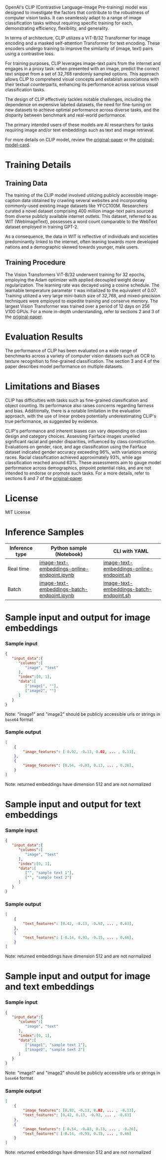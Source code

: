 OpenAI's CLIP (Contrastive Language–Image Pre-training) model was designed to investigate the factors that contribute to the robustness of computer vision tasks. It can seamlessly adapt to a range of image classification tasks without requiring specific training for each, demonstrating efficiency, flexibility, and generality.

In terms of architecture, CLIP utilizes a ViT-B/32 Transformer for image encoding and a masked self-attention Transformer for text encoding. These encoders undergo training to improve the similarity of (image, text) pairs using a contrastive loss.

For training purposes, CLIP leverages image-text pairs from the internet and engages in a proxy task: when presented with an image, predict the correct text snippet from a set of 32,768 randomly sampled options. This approach allows CLIP to comprehend visual concepts and establish associations with their textual counterparts, enhancing its performance across various visual classification tasks.

The design of CLIP effectively tackles notable challenges, including the dependence on expensive labeled datasets, the need for fine-tuning on new datasets to achieve optimal performance across diverse tasks, and the disparity between benchmark and real-world performance.

The primary intended users of these models are AI researchers for tasks requiring image and/or text embeddings such as text and image retrieval.

For more details on CLIP model, review the <a href="https://arxiv.org/abs/2103.00020" target="_blank">original-paper</a> or the <a href="https://github.com/openai/CLIP/blob/main/model-card.md" target="_blank">original-model-card</a>.

# Training Details

## Training Data

The training of the CLIP model involved utilizing publicly accessible image-caption data obtained by crawling several websites and incorporating commonly-used existing image datasets like YFCC100M. Researchers curated a novel dataset comprising 400 million image-text pairs sourced from diverse publicly available internet outlets. This dataset, referred to as WIT (WebImageText), possesses a word count comparable to the WebText dataset employed in training GPT-2.

As a consequence, the data in WIT is reflective of individuals and societies predominantly linked to the internet, often leaning towards more developed nations and a demographic skewed towards younger, male users.

## Training Procedure

The Vision Transformers ViT-B/32 underwent training for 32 epochs, employing the Adam optimizer with applied decoupled weight decay regularization. The learning rate was decayed using a cosine schedule. The learnable temperature parameter τ was initialized to the equivalent of 0.07. Training utilized a very large mini-batch size of 32,768, and mixed-precision techniques were employed to expedite training and conserve memory. The largest Vision Transformer was trained over a period of 12 days on 256 V100 GPUs. For a more in-depth understanding, refer to sections 2 and 3 of the <a href="https://arxiv.org/abs/2103.00020" target="_blank">original-paper</a>.

# Evaluation Results

The performance of CLIP has been evaluated on a wide range of benchmarks across a variety of computer vision datasets such as OCR to texture recognition to fine-grained classification. The section 3 and 4 of the paper describes model performance on multiple datasets.

# Limitations and Biases

CLIP has difficulties with tasks such as fine-grained classification and object counting. Its performance also raises concerns regarding fairness and bias. Additionally, there is a notable limitation in the evaluation approach, with the use of linear probes potentially underestimating CLIP's true performance, as suggested by evidence.

CLIP's performance and inherent biases can vary depending on class design and category choices. Assessing Fairface images unveiled significant racial and gender disparities, influenced by class construction. Evaluations on gender, race, and age classification using the Fairface dataset indicated gender accuracy exceeding 96%, with variations among races. Racial classification achieved approximately 93%, while age classification reached around 63%. These assessments aim to gauge model performance across demographics, pinpoint potential risks, and are not intended to endorse or promote such tasks. For a more details, refer to sections 6 and 7 of the <a href="https://arxiv.org/abs/2103.00020" target="_blank">original-paper</a>.

# License

MIT License

# Inference Samples

Inference type|Python sample (Notebook)|CLI with YAML
|--|--|--|
Real time|<a href="https://aka.ms/azureml-infer-sdk-image-text-embeddings" target="_blank">image-text-embeddings-online-endpoint.ipynb</a>|<a href="https://aka.ms/azureml-infer-cli-image-text-embeddings" target="_blank">image-text-embeddings-online-endpoint.sh</a>
Batch|<a href="https://aka.ms/azureml-infer-batch-sdk-image-text-embeddings" target="_blank">image-text-embeddings-batch-endpoint.ipynb</a>|<a href="https://aka.ms/azureml-infer-batch-cli-image-text-embeddings" target="_blank">image-text-embeddings-batch-endpoint.sh</a>

# Sample input and output for image embeddings

### Sample input

```json
{
   "input_data":{
      "columns":[
         "image", "text"
      ],
      "index":[0, 1],
      "data":[
         ["image1", ""],
         ["image2", ""]
      ]
   }
}
```
Note: "image1" and "image2" should be publicly accessible urls or strings in `base64` format

### Sample output

```json
[
    {
        "image_features": [-0.92, -0.13, 0.02, ... , 0.13],
    },
    {
        "image_features": [0.54, -0.83, 0.13, ... , 0.26],
    }
]
```
Note: returned embeddings have dimension 512 and are not normalized

# Sample input and output for text embeddings

### Sample input

```json
{
   "input_data":{
      "columns":[
         "image", "text"
      ],
      "index":[0, 1],
      "data":[
         ["", "sample text 1"],
         ["", "sample text 2"]
      ]
   }
}
```

### Sample output

```json
[
    {
        "text_features": [0.42, -0.13, -0.92, ... , 0.63],
    },
    {
        "text_features": [-0.14, 0.93, -0.15, ... , 0.66],
    }
]
```
Note: returned embeddings have dimension 512 and are not normalized
# Sample input and output for image and text embeddings

### Sample input

```json
{
   "input_data":{
      "columns":[
         "image", "text"
      ],
      "index":[0, 1],
      "data":[
         ["image1", "sample text 1"],
         ["image2", "sample text 2"]
      ]
   }
}
```
Note: "image1" and "image2" should be publicly accessible urls or strings in `base64` format

### Sample output

```json
[
    {
        "image_features": [0.92, -0.13, 0.02, ... , -0.13],
        "text_features": [0.42, 0.13, -0.92, ... , -0.63]
    },
    {
        "image_features": [-0.54, -0.83, 0.13, ... , -0.26],
        "text_features": [-0.14, -0.93, 0.15, ... , 0.66]
    }
]
```
Note: returned embeddings have dimension 512 and are not normalized